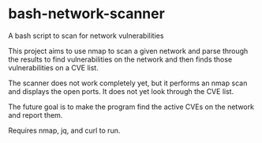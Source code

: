# bash-network-scanner
A bash script to scan for network vulnerabilities

This project aims to use nmap to scan a given network and parse through the results to find vulnerabilities on the network and then finds those vulnerabilities on a CVE list. 

The scanner does not work completely yet, but it performs an nmap scan and displays the open ports. It does not yet look through the CVE list. 

The future goal is to make the program find the active CVEs on the network and report them. 

Requires nmap, jq, and curl to run.
